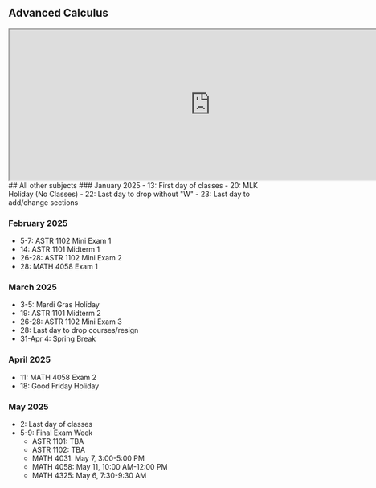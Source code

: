 
## Advanced Calculus
<iframe src="https://www.math.lsu.edu/~rich/4031info.html" width="800" height="300"></iframe>
## All other subjects
### January 2025
- 13: First day of classes
- 20: MLK Holiday (No Classes)
- 22: Last day to drop without "W"
- 23: Last day to add/change sections

### February 2025
- 5-7: ASTR 1102 Mini Exam 1
- 14: ASTR 1101 Midterm 1
- 26-28: ASTR 1102 Mini Exam 2
- 28: MATH 4058 Exam 1

### March 2025
- 3-5: Mardi Gras Holiday
- 19: ASTR 1101 Midterm 2
- 26-28: ASTR 1102 Mini Exam 3
- 28: Last day to drop courses/resign
- 31-Apr 4: Spring Break

### April 2025
- 11: MATH 4058 Exam 2
- 18: Good Friday Holiday

### May 2025
- 2: Last day of classes
- 5-9: Final Exam Week
  - ASTR 1101: TBA
  - ASTR 1102: TBA
  - MATH 4031: May 7, 3:00-5:00 PM
  - MATH 4058: May 11, 10:00 AM-12:00 PM
  - MATH 4325: May 6, 7:30-9:30 AM